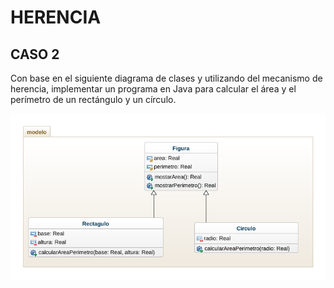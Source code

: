 # HERENCIA

## CASO 2
Con base en el siguiente diagrama de clases y utilizando del mecanismo de herencia, implementar un programa en Java para calcular el área y el perímetro de un rectángulo y un círculo.

![diagrama1](diagrama.png.png)